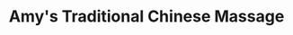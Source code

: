 ---
title: "Amy's Traditional Chinese Massage"
url: /chester-le-street/amys-traditional-chinese-massage/
shop: beauty
---